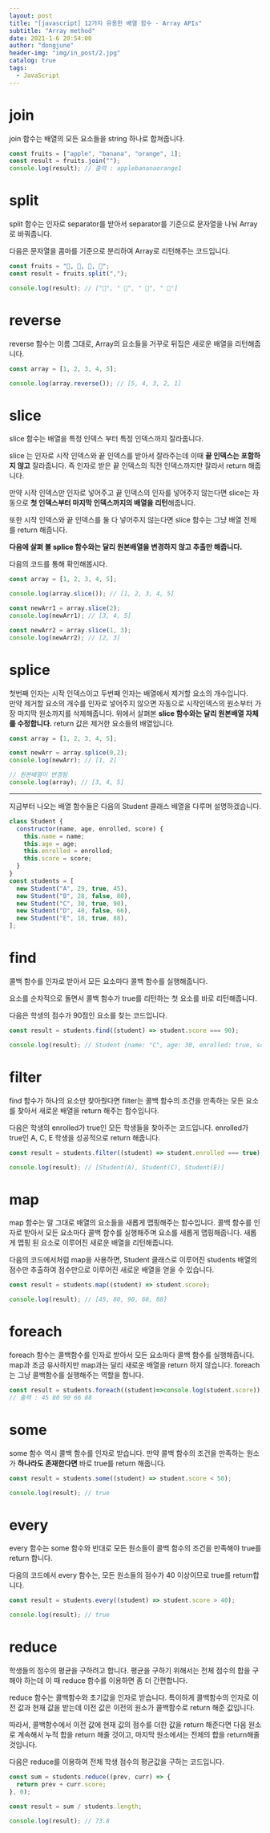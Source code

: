 ```yaml
---
layout: post
title: "[javascript] 12가지 유용한 배열 함수 - Array APIs"
subtitle: "Array method"
date: 2021-1-6 20:54:00
author: "dongjune"
header-img: "img/in_post/2.jpg"
catalog: true
tags:
  - JavaScript
---
```


# join

join 함수는 배열의 모든 요소들을 string 하나로 합쳐줍니다. 

```jsx
const fruits = ["apple", "banana", "orange", 1];
const result = fruits.join("");
console.log(result); // 출력 : applebananaorange1
```

# split

split 함수는 인자로 separator를 받아서 separator를 기준으로 문자열을 나눠 Array로 바꿔줍니다.

다음은 문자열을 콤마를 기준으로 분리하여 Array로 리턴해주는 코드입니다.

```jsx
const fruits = "🍎, 🥝, 🍌, 🍒";
const result = fruits.split(",");

console.log(result); // ["🍎", " 🥝", " 🍌", " 🍒"]
```

# reverse

reverse 함수는 이름 그대로, Array의 요소들을 거꾸로 뒤집은 새로운 배열을 리턴해줍니다.

```jsx
const array = [1, 2, 3, 4, 5];

console.log(array.reverse()); // [5, 4, 3, 2, 1]
```

# slice

slice 함수는 배열을 특정 인덱스 부터 특정 인덱스까지 잘라줍니다.

slice 는 인자로 시작 인덱스와 끝 인덱스를 받아서 잘라주는데 이때 **끝 인덱스는 포함하지 않고** 잘라줍니다. 즉 인자로 받은 끝 인덱스의 직전 인덱스까지만 잘라서 return 해줍니다.

만약 시작 인덱스만 인자로 넣어주고 끝 인덱스의 인자를 넣어주지 않는다면 slice는 자동으로 **첫 인덱스부터 마지막 인덱스까지의 배열을 리턴**해줍니다.

또한 시작 인덱스와 끝 인덱스를 둘 다 넣어주지 않는다면 slice 함수는 그냥 배열 전체를 return 해줍니다.

**다음에 살펴 볼 splice 함수와는 달리 원본배열을 변경하지 않고 추출만 해줍니다.**

다음의 코드를 통해 확인해봅시다.

```jsx
const array = [1, 2, 3, 4, 5];

console.log(array.slice()); // [1, 2, 3, 4, 5]

const newArr1 = array.slice(2);
console.log(newArr1); // [3, 4, 5]

const newArr2 = array.slice(1, 3);
console.log(newArr2); // [2, 3]
```
# splice
첫번째 인자는 시작 인덱스이고 두번째 인자는 배열에서 제거할 요소의 개수입니다.  
만약 제거할 요소의 개수를 인자로 넣어주지 않으면 자동으로 시작인덱스의 원소부터  가장 마지막 원소까지를 삭제해줍니다.
위에서 살펴본 **slice 함수와는 달리 원본배열 자체를 수정합니다.**
return 값은 제거한 요소들의 배열입니다.
```jsx
const array = [1, 2, 3, 4, 5];

const newArr = array.splice(0,2);
console.log(newArr); // [1, 2]

// 원본배열이 변경됨
console.log(array); // [3, 4, 5]
```

---

지금부터 나오는 배열 함수들은 다음의 Student 클래스 배열을 다루며 설명하겠습니다.

```jsx
class Student {
  constructor(name, age, enrolled, score) {
    this.name = name;
    this.age = age;
    this.enrolled = enrolled;
    this.score = score;
  }
}
const students = [
  new Student("A", 29, true, 45),
  new Student("B", 28, false, 80),
  new Student("C", 30, true, 90),
  new Student("D", 40, false, 66),
  new Student("E", 18, true, 88),
];
```

# find

콜백 함수를 인자로 받아서 모든 요소마다 콜백 함수를 실행해줍니다. 

요소를 순차적으로 돌면서 콜백 함수가 true를 리턴하는 첫 요소를 바로 리턴해줍니다.

다음은 학생의 점수가 90점인 요소를 찾는 코드입니다.

```jsx
const result = students.find((student) => student.score === 90);

console.log(result); // Student {name: "C", age: 30, enrolled: true, score: 90}
```

# filter

find 함수가 하나의 요소만 찾아줬다면 filter는 콜백 함수의 조건을 만족하는 모든 요소를 찾아서 새로운 배열을 return 해주는 함수입니다.

다음은 학생의 enrolled가 true인 모든 학생들을 찾아주는 코드입니다. enrolled가 true인 A, C, E 학생을 성공적으로 return 해줍니다.

```jsx
const result = students.filter((student) => student.enrolled === true);

console.log(result); // [Student(A), Student(C), Student(E)]
```

# map

map 함수는 말 그대로 배열의 요소들을 새롭게 맵핑해주는 함수입니다. 콜백 함수를 인자로 받아서 모든 요소마다 콜백 함수를 실행해주며 요소를 새롭게 맵핑해줍니다. 새롭게 맵핑 된 요소로 이루어진 새로운 배열을 리턴해줍니다.

다음의 코드에서처럼 map을 사용하면, Student 클래스로 이루어진 students 배열의 점수만 추출하여 점수만으로 이루어진 새로운 배열을 얻을 수 있습니다.

```jsx
const result = students.map((student) => student.score);

console.log(result); // [45, 80, 90, 66, 88]
```

# foreach

foreach 함수는 콜백함수를 인자로 받아서 모든 요소마다 콜백 함수를 실행해줍니다. map과 조금 유사하지만 map과는 달리 새로운 배열을 return 하지 않습니다. foreach는 그냥 콜백함수를 실행해주는 역할을 합니다.

```jsx
const result = students.foreach((student)=>console.log(student.score));
// 출력 : 45 80 90 66 88
```

# some

some 함수 역시 콜백 함수를 인자로 받습니다. 만약 콜백 함수의 조건을 만족하는 원소가 **하나라도 존재한다면** 바로 true를 return 해줍니다. 

```jsx
const result = students.some((student) => student.score < 50);

console.log(result); // true
```

# every

every 함수는 some 함수와 반대로 모든 원소들이 콜백 함수의 조건을 만족해야 true를 return 합니다.

다음의 코드에서 every 함수는, 모든 원소들의 점수가 40 이상이므로 true를 return합니다.

```jsx
const result = students.every((student) => student.score > 40);

console.log(result); // true
```

# reduce

학생들의 점수의 평균을 구하려고 합니다. 평균을 구하기 위해서는 전체 점수의 합을 구해야 하는데 이 때 reduce 함수를 이용하면 좀 더 간편합니다.

reduce 함수는 콜백함수와 초기값을 인자로 받습니다. 특이하게 콜백함수의 인자로 이전 값과 현재 값을 받는데 이전 값은 이전의 원소가 콜백함수로 return 해준 값입니다.

따라서, 콜백함수에서 이전 값에 현재 값의 점수를 더한 값을 return 해준다면 다음 원소로 계속해서 누적 합을 return 해줄 것이고, 마지막 원소에서는 전체의 합을 return해줄것입니다.

다음은 reduce를 이용하여 전체 학생 점수의 평균값을 구하는 코드입니다.

```jsx
const sum = students.reduce((prev, curr) => {
  return prev + curr.score;
}, 0);

const result = sum / students.length;

console.log(result); // 73.8
```
